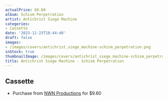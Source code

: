 ```yaml
---
actualPrice: $9.60
album: Schism Perpetration
artist: Antichrist Siege Machine
categories:
- Cassette
date: '2023-11-23T18:44:40'
draft: false
images:
- /images/covers/antichrist_siege_machine-schism_perpetration.png
inStock: true
thumbnailImage: /images/covers/antichrist_siege_machine-schism_perpetration-thumb.png
title: Antichrist Siege Machine - Schism Perpetration
---
```


## Cassette
* Purchase from [NWN Productions](http://shop.nwnprod.com/index.php?route=product/product&path=73&product_id=42633&sort=pd.name&order=ASC) for $9.60
